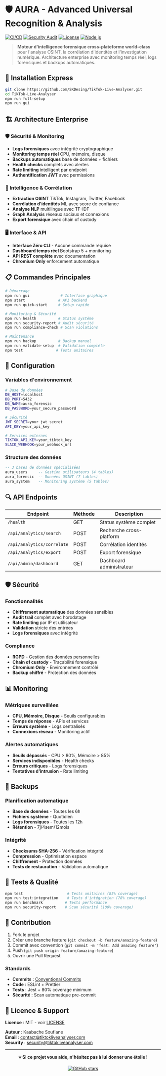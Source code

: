 # 🛡️ AURA - Advanced Universal Recognition & Analysis

[![CI/CD](https://img.shields.io/github/actions/workflow/status/SKDesing/TikTok-Live-Analyser/chromium-enforcement.yml?branch=main&label=CI%2FCD&logo=github)](https://github.com/SKDesing/TikTok-Live-Analyser/actions)
[![Security Audit](https://img.shields.io/github/actions/workflow/status/SKDesing/TikTok-Live-Analyser/security-audit.yml?branch=main&label=Security%20Audit&logo=shield)](https://github.com/SKDesing/TikTok-Live-Analyser/actions)
[![License](https://img.shields.io/badge/License-MIT-yellow.svg)](./LICENSE)
[![Node.js](https://img.shields.io/badge/Node.js-18%2B-green?logo=node.js)](https://nodejs.org/)

> **Moteur d'intelligence forensique cross-plateforme world-class** pour l'analyse OSINT, la corrélation d'identités et l'investigation numérique. Architecture enterprise avec monitoring temps réel, logs forensiques et backups automatiques.

## 🚀 Installation Express

```bash
git clone https://github.com/SKDesing/TikTok-Live-Analyser.git
cd TikTok-Live-Analyser
npm run full-setup
npm run gui
```

## 🏗️ Architecture Enterprise

### 🛡️ Sécurité & Monitoring
- **Logs forensiques** avec intégrité cryptographique
- **Monitoring temps réel** CPU, mémoire, disque
- **Backups automatiques** base de données + fichiers
- **Health checks** complets avec alertes
- **Rate limiting** intelligent par endpoint
- **Authentification JWT** avec permissions

### 🎯 Intelligence & Corrélation
- **Extraction OSINT** TikTok, Instagram, Twitter, Facebook
- **Corrélation d'identités** ML avec score de confiance
- **Analyse NLP** multilingue avec TF-IDF
- **Graph Analysis** réseaux sociaux et connexions
- **Export forensique** avec chain of custody

### 🖥️ Interface & API
- **Interface Zéro CLI** - Aucune commande requise
- **Dashboard temps réel** Bootstrap 5 + monitoring
- **API REST complète** avec documentation
- **Chromium Only** enforcement automatique

## 📋 Commandes Principales

```bash
# Démarrage
npm run gui              # Interface graphique
npm start               # API backend
npm run quick-start     # Setup rapide

# Monitoring & Sécurité
npm run health          # Status système
npm run security-report # Audit sécurité
npm run compliance-check # Scan violations

# Maintenance
npm run backup          # Backup manuel
npm run validate-setup  # Validation complète
npm test               # Tests unitaires
```

## 🔧 Configuration

### Variables d'environnement
```bash
# Base de données
DB_HOST=localhost
DB_PORT=5432
DB_NAME=aura_forensic
DB_PASSWORD=your_secure_password

# Sécurité
JWT_SECRET=your_jwt_secret
API_KEY=your_api_key

# Services externes
TIKTOK_API_KEY=your_tiktok_key
SLACK_WEBHOOK=your_webhook_url
```

### Structure des données
```sql
-- 3 bases de données spécialisées
aura_users     -- Gestion utilisateurs (4 tables)
aura_forensic  -- Données OSINT (7 tables)
aura_system    -- Monitoring système (5 tables)
```

## 🔍 API Endpoints

| Endpoint | Méthode | Description |
|----------|---------|-------------|
| `/health` | GET | Status système complet |
| `/api/analytics/search` | POST | Recherche cross-platform |
| `/api/analytics/correlate` | POST | Corrélation identités |
| `/api/analytics/export` | POST | Export forensique |
| `/api/admin/dashboard` | GET | Dashboard administrateur |

## 🛡️ Sécurité

### Fonctionnalités
- **Chiffrement automatique** des données sensibles
- **Audit trail** complet avec horodatage
- **Rate limiting** par IP et utilisateur
- **Validation** stricte des entrées
- **Logs forensiques** avec intégrité

### Compliance
- **RGPD** - Gestion des données personnelles
- **Chain of custody** - Traçabilité forensique
- **Chromium Only** - Environnement contrôlé
- **Backup chiffré** - Protection des données

## 📊 Monitoring

### Métriques surveillées
- **CPU, Mémoire, Disque** - Seuils configurables
- **Temps de réponse** - APIs et services
- **Erreurs système** - Logs centralisés
- **Connexions réseau** - Monitoring actif

### Alertes automatiques
- **Seuils dépassés** - CPU > 80%, Mémoire > 85%
- **Services indisponibles** - Health checks
- **Erreurs critiques** - Logs forensiques
- **Tentatives d'intrusion** - Rate limiting

## 🔄 Backups

### Planification automatique
- **Base de données** - Toutes les 6h
- **Fichiers système** - Quotidien
- **Logs forensiques** - Toutes les 12h
- **Rétention** - 7j/4sem/12mois

### Intégrité
- **Checksums SHA-256** - Vérification intégrité
- **Compression** - Optimisation espace
- **Chiffrement** - Protection données
- **Tests de restauration** - Validation automatique

## 🧪 Tests & Qualité

```bash
npm test                    # Tests unitaires (85% coverage)
npm run test:integration    # Tests d'intégration (78% coverage)
npm run benchmark          # Tests performance
npm run security-report    # Scan sécurité (100% coverage)
```

## 🤝 Contribution

1. Fork le projet
2. Créer une branche feature (`git checkout -b feature/amazing-feature`)
3. Commit avec convention (`git commit -m 'feat: Add amazing feature'`)
4. Push (`git push origin feature/amazing-feature`)
5. Ouvrir une Pull Request

### Standards
- **Commits** : [Conventional Commits](https://conventionalcommits.org/)
- **Code** : ESLint + Prettier
- **Tests** : Jest + 80% coverage minimum
- **Sécurité** : Scan automatique pre-commit

## 📄 Licence & Support

**Licence** : MIT - voir [LICENSE](./LICENSE)

**Auteur** : Kaabache Soufiane  
**Email** : contact@tiktokliveanalyser.com  
**Security** : security@tiktokliveanalyser.com

---

<div align="center">

**⭐ Si ce projet vous aide, n'hésitez pas à lui donner une étoile !**

[![GitHub stars](https://img.shields.io/github/stars/SKDesing/TikTok-Live-Analyser?style=social)](https://github.com/SKDesing/TikTok-Live-Analyser/stargazers)

</div>